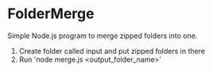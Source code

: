 # FolderMerge

Simple Node.js program to merge zipped folders into one.

1. Create folder called input and put zipped folders in there
2. Run 'node merge.js <output_folder_name>' 
